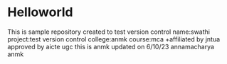 # Helloworld
This is sample repository created to test version control
name:swathi
project:test version control
college:anmk
course:mca
+affiliated by jntua approved by aicte ugc
this is anmk
updated on 6/10/23
annamacharya
anmk

